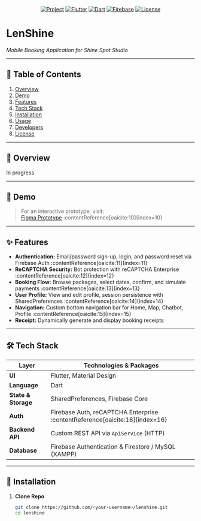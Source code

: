 <!-- PROJECT BADGES -->
<p align="center">
  <a href="#-overview"><img src="https://img.shields.io/badge/-LenShine-blue?style=flat-square" alt="Project"></a>
  <a href="https://flutter.dev"><img src="https://img.shields.io/badge/Flutter-3.10.0-blue?logo=flutter&logoColor=white&style=flat-square" alt="Flutter"></a>
  <a href="https://dart.dev"><img src="https://img.shields.io/badge/Dart-3.0.0-blue?logo=dart&logoColor=white&style=flat-square" alt="Dart"></a>
  <a href="https://firebase.google.com/"><img src="https://img.shields.io/badge/Firebase-Auth-orange?logo=firebase&logoColor=white&style=flat-square" alt="Firebase"></a>
  <a href="LICENSE"><img src="https://img.shields.io/badge/License-MIT-green?style=flat-square" alt="License"></a>
</p>

# LenShine  
*Mobile Booking Application for Shine Spot Studio*

---

## 📑 Table of Contents
1. [Overview](#-overview)  
2. [Demo](#-demo)  
3. [Features](#-features)  
4. [Tech Stack](#-tech-stack)  
5. [Installation](#-installation)  
6. [Usage](#-usage)  
7. [Developers](#-developers)  
8. [License](#-license)  

---

## 🧐 Overview  
In progress

---

## 🎥 Demo   
> For an interactive prototype, visit:  
> [Figma Prototype](https://www.figma.com/design/D8kCVGI6u14ynVBOaDQQsY/LENSHINE?node-id=567-123&t=GTMdBHGHEXuVDuLo-1) :contentReference[oaicite:10]{index=10}

---

## ✨ Features
- **Authentication:** Email/password sign-up, login, and password reset via Firebase Auth :contentReference[oaicite:11]{index=11}  
- **ReCAPTCHA Security:** Bot protection with reCAPTCHA Enterprise :contentReference[oaicite:12]{index=12}  
- **Booking Flow:** Browse packages, select dates, confirm, and simulate payments :contentReference[oaicite:13]{index=13}  
- **User Profile:** View and edit profile, session persistence with SharedPreferences :contentReference[oaicite:14]{index=14}  
- **Navigation:** Custom bottom navigation bar for Home, Map, Chatbot, Profile :contentReference[oaicite:15]{index=15}  
- **Receipt:** Dynamically generate and display booking receipts  

---

## 🛠 Tech Stack  
| Layer              | Technologies & Packages                              |
|--------------------|-------------------------------------------------------|
| **UI**             | Flutter, Material Design                             |
| **Language**       | Dart                                                |
| **State & Storage**| SharedPreferences, Firebase Core                     |
| **Auth**           | Firebase Auth, reCAPTCHA Enterprise :contentReference[oaicite:16]{index=16}  |
| **Backend API**    | Custom REST API via `ApiService` (HTTP)              |
| **Database**       | Firebase Authentication & Firestore / MySQL (XAMPP)  |

---

## 🚀 Installation  

1. **Clone Repo**  
   ```bash
   git clone https://github.com/<your-username>/lenshine.git
   cd lenshine

